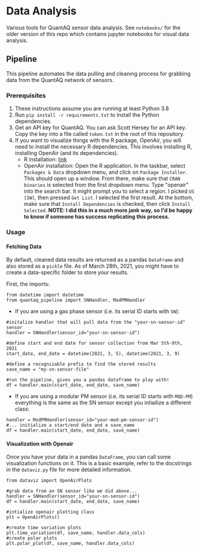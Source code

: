 # Data Analysis
Various tools for QuantAQ sensor data analysis. See `notebooks/` for the older version of this repo which contains jupyter notebooks for visual data analysis.

## Pipeline
This pipeline automates the data pulling and cleaning process for grabbing data from the QuantAQ network of sensors.
### Prerequisites
1. These instructions assume you are running at least Python 3.8
2. Run `pip install -r requirements.txt` to install the Python dependencies.
3. Get an API key for QuantAQ. You can ask Scott Hersey for an API key. Copy the key into a file called `token.txt` in the root of this repository.
4. If you want to visualize things with the R package, OpenAir, you will need to install the necessary R dependencies. This involves installing R, installing OpenAir (and its dependencies).
    * R installation: [link](https://cran.r-project.org/doc/manuals/r-release/R-admin.html)
    * OpenAir installation: Open the R application. In the taskbar, select `Packages & Data` dropdown menu, and click on  `Package Installer`. This should open up a window. From there, make sure that `CRAN binaries` is selected from the first dropdown menu. Type "openair" into the search bar. It might prompt you to select a region. I picked `US [IW]`, then pressed `Get List`. I selected the first result. At the bottom, make sure that `Install Dependencies` is checked, then click `Install Selected`. **NOTE: I did this in a much more jank way, so I'd be happy to know if someone has success replicating this process.**

### Usage
#### Fetching Data
By default, cleaned data results are returned as a pandas `DataFrame` and also stored as a `pickle` file. As of March 28th, 2021, you might have to create a data-specific folder to store your results.

First, the imports:
```[python]
from datetime import datetime
from quantaq_pipeline import SNHandler, ModPMHandler
```
* If you are using a gas phase sensor (i.e. its serial ID starts with `SN`):
```[python]
#initalize handler that will pull data from the "your-sn-sensor-id" sensor
handler = SNHandler(sensor_id="your-sn-sensor-id")

#define start and end date for sensor collection from Mar 5th-9th, 2021
start_date, end_date = datetime(2021, 3, 5), datetime(2021, 3, 9)

#define a recognizable prefix to find the stored results
save_name = "my-sn-sensor-file"

#run the pipeline, gives you a pandas dataframe to play with!
df = handler.main(start_date, end_date, save_name)
```
* If you are using a modular PM sensor (i.e. its serial ID starts with `MOD-PM`) everything is the same as the SN sensor except you intiailize a different class:
```[python]
handler = ModPMHandler(sensor_id="your-mod-pm-sensor-id")
#... initialize a start/end date and a save_name
df = handler.main(start_date, end_date, save_name)
```

#### Visualization with Openair
Once you have your data in a pandas `DataFrame`, you can call some visualization functions on it. This is a basic example, refer to the docstrings in the `dataviz.py` file for more detailed information.
```[python]
from dataviz import OpenAirPlots

#grab data from an SN sensor like we did above...
handler = SNHandler(sensor_id="your-sn-sensor-id")
df = handler.main(start_date, end_date, save_name)

#intialize openair plotting class
plt = OpenAirPlots()

#create time variation plots
plt.time_variation(df, save_name, handler.data_cols)
#create polar plots
plt.polar_plot(df, save_name, handler.data_cols)
```
